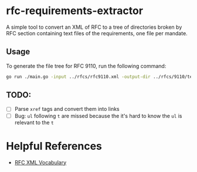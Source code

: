 rfc-requirements-extractor
================

A simple tool to convert an XML of RFC to a tree of directories broken by RFC section containing text files of the requirements, one file per mandate.

## Usage

To generate the file tree for RFC 9110, run the following command:

```sh
go run ./main.go -input ../rfcs/rfc9110.xml -output-dir ../rfcs/9110/text
```

## TODO:

- [ ] Parse `xref` tags and convert them into links
- [ ] Bug: `ul` following `t` are missed because the it's hard to know the `ul` is relevant to the `t`

# Helpful References

- [RFC XML Vocabulary](https://authors.ietf.org/rfcxml-vocabulary)
